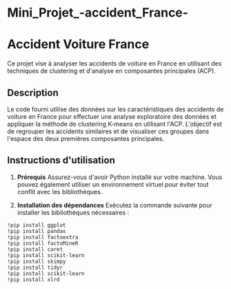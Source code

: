 # Mini_Projet_-accident_France-
# Accident Voiture France

Ce projet vise à analyser les accidents de voiture en France en utilisant des techniques de clustering et d'analyse en composantes principales (ACP).

## Description

Le code fourni utilise des données sur les caractéristiques des accidents de voiture en France pour effectuer une analyse exploratoire des données et appliquer la méthode de clustering K-means en utilisant l'ACP. L'objectif est de regrouper les accidents similaires et de visualiser ces groupes dans l'espace des deux premières composantes principales.

## Instructions d'utilisation

1. **Prérequis**
   Assurez-vous d'avoir Python installé sur votre machine. Vous pouvez également utiliser un environnement virtuel pour éviter tout conflit avec les bibliothèques.

2. **Installation des dépendances**
   Exécutez la commande suivante pour installer les bibliothèques nécessaires :
````
!pip install ggplot
!pip install pandas
!pip install factoextra
!pip install factoMineR
!pip install caret
!pip install scikit-learn
!pip install skimpy
!pip install tidyr
!pip install scikit-learn
!pip install xlrd
````

